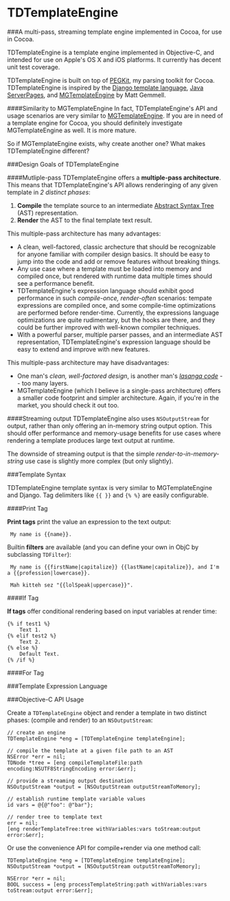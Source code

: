 TDTemplateEngine
================

###A multi-pass, streaming template engine implemented in Cocoa, for use in Cocoa. 

TDTemplateEngine is a template engine implemented in Objective-C, and intended for use on Apple's OS X and iOS platforms. It currently has decent unit test coverage.

TDTemplateEngine is built on top of [PEGKit](https://github.com/itod/pegkit#pegkit), my parsing toolkit for Cocoa. TDTemplateEngine is inspired by the [Django template language](https://docs.djangoproject.com/en/dev/topics/templates/), [Java ServerPages](http://en.wikipedia.org/wiki/JavaServer_Pages "JavaServer Pages - Wikipedia, the free encyclopedia"), and [MGTemplateEngine](http://mattgemmell.com/mgtemplateengine-templates-with-cocoa "MGTemplateEngine - Templates with Cocoa - Matt Gemmell") by Matt Gemmell.

####Similarity to MGTemplateEngine
In fact, TDTemplateEngine's API and usage scenarios are very similar to [MGTemplateEngine](https://github.com/mattgemmell/MGTemplateEngine). If you are in need of a template engine for Cocoa, you should definitely investigate MGTemplateEngine as well. It is more mature.

So if MGTemplateEngine exists, why create another one? What makes TDTemplateEngine different?

###Design Goals of TDTemplateEngine

####Mutliple-pass
TDTemplateEngine offers a **multiple-pass architecture**. This means that TDTemplateEngine's API allows renderinging of any given template in *2 distinct phases*: 

1. **Compile** the template source to an intermediate [Abstract Syntax Tree](https://en.wikipedia.org/wiki/Abstract_syntax_tree) (AST) representation.
1. **Render** the AST to the final template text result.
	
This multiple-pass architecture has many advantages:

* A clean, well-factored, classic archecture that should be recognizable for anyone familiar with compiler design basics. It should be easy to jump into the code and add or remove features without breaking things.
* Any use case where a template must be loaded into memory and compiled once, but rendered with runtime data multiple times should see a performance benefit.
* TDTemplateEngine's expression language should exhibit good performance in such *compile-once, render-often* scenarios: tempate expressions are compiled once, and some compile-time optimizations are performed before render-time. Currently, the expressions language optimizations are quite rudimentary, but the hooks are there, and they could be further improved with well-known compiler techniques.
* With a powerful parser, multiple parser passes, and an intermediate AST representation, TDTemplateEngine's expression language should be easy to extend and improve with new features.

This multiple-pass architecture may have disadvantages:

* One man's *clean, well-factored design*, is another man's *[lasanga code](http://en.wikipedia.org/wiki/Spaghetti_code#Lasagna_code "Spaghetti code - Wikipedia, the free encyclopedia")* -- too many layers.
* MGTemplateEngine (which I believe is a single-pass architecture) offers a smaller code footprint and simpler architecture. Again, if you're in the market, you should check it out too.

####Streaming output
TDTemplateEngine also uses `NSOutputStream` for output, rather than only offering an in-memory string output option. This should offer performance and memory-usage benefits for use cases where rendering a template produces large text output at runtime.

The downside of streaming output is that the simple *render-to-in-memory-string* use case is slightly more complex (but only slightly).

###Template Syntax

TDTemplateEngine template syntax is very similar to MGTemplateEngine and Django. Tag delimiters like `{{ }}` and `{% %}` are easily configurable.

####Print Tag

**Print tags** print the value an expression to the text output:

	 My name is {{name}}.

Builtin **filters** are available (and you can define your own in ObjC by subclassing `TDFilter`):

	 My name is {{firstName|capitalize}} {{lastName|capitalize}}, and I'm a {{profession|lowercase}}.

	 Mah kitteh sez "{{lolSpeak|uppercase}}".

####If Tag

**If tags** offer conditional rendering based on input variables at render time:

	{% if test1 %}
		Text 1.
	{% elif test2 %}
		Text 2.
	{% else %}
		Default Text.
	{% /if %}

####For Tag



###Template Expression Language

###Objective-C API Usage

Create a `TDTemplateEngine` object and render a template in two distinct phases: (compile and render) to an `NSOutputStream`:

	// create an engine
    TDTemplateEngine *eng = [TDTemplateEngine templateEngine];
	
	// compile the template at a given file path to an AST
    NSError *err = nil;
    TDNode *tree = [eng compileTemplateFile:path encoding:NSUTF8StringEncoding error:&err];
	
	// provide a streaming output destination
    NSOutputStream *output = [NSOutputStream outputStreamToMemory];
	
	// establish runtime template variable values
	id vars = @{@"foo": @"bar"};
	
	// render tree to template text
	err = nil;
	[eng renderTemplateTree:tree withVariables:vars toStream:output error:&err];

Or use the convenience API for compile+render via one method call:

    TDTemplateEngine *eng = [TDTemplateEngine templateEngine];
    NSOutputStream *output = [NSOutputStream outputStreamToMemory];
	
    NSError *err = nil;
    BOOL success = [eng processTemplateString:path withVariables:vars toStream:output error:&err];
